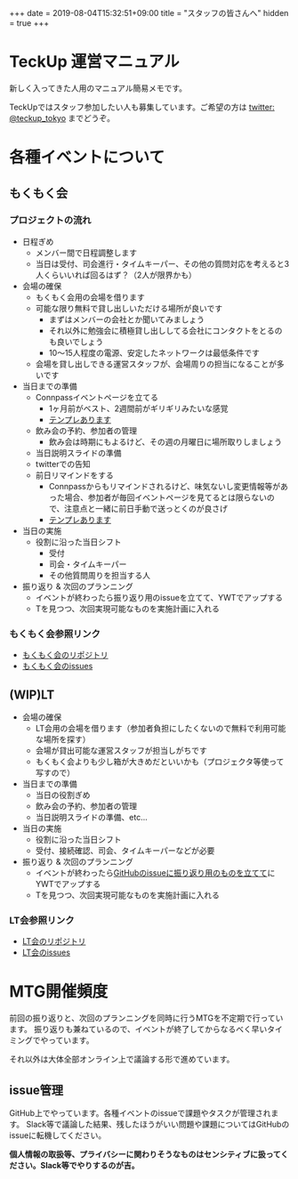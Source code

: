 +++
date = 2019-08-04T15:32:51+09:00
title = "スタッフの皆さんへ"
hidden = true
+++

# TeckUp 運営マニュアル

新しく入ってきた人用のマニュアル簡易メモです。

TeckUpではスタッフ参加したい人も募集しています。ご希望の方は [twitter: @teckup_tokyo](https://twitter.com/teckup_tokyo) までどうぞ。

# 各種イベントについて
## もくもく会
### プロジェクトの流れ

* 日程ぎめ
    * メンバー間で日程調整します
    * 当日は受付、司会進行・タイムキーパー、その他の質問対応を考えると3人くらいいれば回るはず？（2人が限界かも）
* 会場の確保
    * もくもく会用の会場を借ります
    * 可能な限り無料で貸し出しいただける場所が良いです
        * まずはメンバーの会社とか聞いてみましょう
        * それ以外に勉強会に積極貸し出ししてる会社にコンタクトをとるのも良いでしょう
        * 10〜15人程度の電源、安定したネットワークは最低条件です
    * 会場を貸し出しできる運営スタッフが、会場周りの担当になることが多いです
* 当日までの準備
    * Connpassイベントページを立てる
        * 1ヶ月前がベスト、2週間前がギリギリみたいな感覚
        * [テンプレあります](https://github.com/teckup-tokyo/MokuMoku/blob/master/mokumoku_sample/connpass.md)
    * 飲み会の予約、参加者の管理
        * 飲み会は時期にもよるけど、その週の月曜日に場所取りしましょう
    * 当日説明スライドの準備
    * twitterでの告知
    * 前日リマインドをする
        * Connpassからもリマインドされるけど、味気ないし変更情報等があった場合、参加者が毎回イベントページを見てるとは限らないので、注意点と一緒に前日手動で送っとくのが良さげ
        * [テンプレあります](https://github.com/teckup-tokyo/MokuMoku/blob/master/mokumoku_sample/remind.md)
* 当日の実施
    * 役割に沿った当日シフト
        * 受付
        * 司会・タイムキーパー
        * その他質問周りを担当する人
* 振り返り & 次回のプランニング
    * イベントが終わったら振り返り用のissueを立てて、YWTでアップする
    * Tを見つつ、次回実現可能なものを実施計画に入れる

### もくもく会参照リンク

* [もくもく会のリポジトリ](https://github.com/teckup-tokyo/MokuMoku)
* [もくもく会のissues](https://github.com/teckup-tokyo/MokuMoku/issues)

## (WIP)LT

* 会場の確保
    * LT会用の会場を借ります（参加者負担にしたくないので無料で利用可能な場所を探す）
    * 会場が貸出可能な運営スタッフが担当しがちです
    * もくもく会よりも少し箱が大きめだといいかも（プロジェクタ等使って写すので）
* 当日までの準備
    * 当日の役割ぎめ
    * 飲み会の予約、参加者の管理
    * 当日説明スライドの準備、etc...
* 当日の実施
    * 役割に沿った当日シフト
    * 受付、接続確認、司会、タイムキーパーなどが必要
* 振り返り & 次回のプランニング
    * イベントが終わったら[GitHubのissueに振り返り用のものを立てて](https://github.com/teckup-tokyo/LT/issues)にYWTでアップする
    * Tを見つつ、次回実現可能なものを実施計画に入れる

### LT会参照リンク

* [LT会のリポジトリ](https://github.com/teckup-tokyo/LT)
* [LT会のissues](https://github.com/teckup-tokyo/LT/issues)

# MTG開催頻度

前回の振り返りと、次回のプランニングを同時に行うMTGを不定期で行っています。
振り返りも兼ねているので、イベントが終了してからなるべく早いタイミングでやっています。

それ以外は大体全部オンライン上で議論する形で進めています。

## issue管理

GitHub上でやっています。各種イベントのissueで課題やタスクが管理されます。
Slack等で議論した結果、残したほうがいい問題や課題についてはGitHubのissueに転機してください。

**個人情報の取扱等、プライバシーに関わりそうなものはセンシティブに扱ってください。Slack等でやりするのが吉。**


